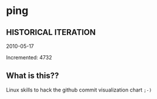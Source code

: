 # ping

## HISTORICAL ITERATION
2010-05-17

Incremented: 4732

## What is this?? 
Linux skills to hack the github commit visualization chart `;-)`
